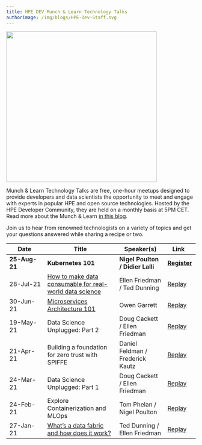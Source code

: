 ```yaml
---
title: HPE DEV Munch & Learn Technology Talks
authorimage: /img/blogs/HPE-Dev-Staff.svg
---
```

<img src="/img/skillup/MunchandLearn.svg" width="400">

Munch & Learn Technology Talks are free, one-hour meetups designed to provide developers and data scientists the opportunity to meet and engage with experts in popular HPE and open source technologies. Hosted by the HPE Developer Community, they are held on a monthly basis at 5PM CET. Read more about the Munch & Learn <a href="https://developer.hpe.com/blog/hpe-dev-launches-its-munch-learn-technical-talks" target="_blank">in this blog</a>.

Join us to hear from renowned technologists on a variety of topics and get your questions answered while sharing a recipe or two.

| &nbsp;&nbsp;&nbsp;&nbsp;&nbsp;Date&nbsp;&nbsp;&nbsp;&nbsp;&nbsp;&nbsp; | Title                                                                                                                                                                | Speaker(s)                       | &nbsp;&nbsp;&nbsp;Link&nbsp;&nbsp;&nbsp;&nbsp;&nbsp;                                      |
| ---------------------------------------------------------------------- | -------------------------------------------------------------------------------------------------------------------------------------------------------------------- | -------------------------------- | ----------------------------------------------------------------------------------------- |
| **25-Aug-21**                                                          | **Kubernetes 101**                                                                                                                                                   | **Nigel Poulton / Didier Lalli** | **[Register](https://hpe.zoom.us/meeting/register/tJcrduuuqzgsHNEC-u8l_Y86YeZLMxEDF5fP)** |
| 28-Jul-21                                                              | [How to make data consumable for real-world data science](https://hpe-developer-portal.s3.amazonaws.com/uploads/media/2021/7/HPE-Munch-and-Learn-7-28-july-2021.pdf) | Ellen Friedman / Ted Dunning     | [Replay](https://youtu.be/4WKjRqflF7M)                                                                                          |
| 30-Jun-21                                                              | [Microservices Architecture 101](https://hpe-developer-portal.s3.amazonaws.com/uploads/media/2021/4/fundamentals-of-microservices-1625131973756.pdf)                 | Owen Garrett                     | [Replay](https://youtu.be/qyyxQU37ZyQ)                                                     |
| 19-May-21                                                              | Data Science Unplugged: Part 2                                                                                                                                       | Doug Cackett / Ellen Friedman    | [Replay](https://vimeo.com/553419523)                                                     |
| 21-Apr-21                                                              | Building a foundation for zero trust with SPIFFE                                                                                                                     | Daniel Feldman / Frederick Kautz | [Replay](https://vimeo.com/541563205)                                                     |
| 24-Mar-21                                                              | Data Science Unplugged: Part 1                                                                                                                                       | Doug Cackett / Ellen Friedman    | [Replay](https://vimeo.com/529375709)                                                     |
| 24-Feb-21                                                              | Explore Containerization and MLOps                                                                                                                                   | Tom Phelan / Nigel Poulton       | [Replay](https://vimeo.com/518972114)                                                     |
| 27-Jan-21                                                              | [What’s a data fabric and how does it work?](https://hpe-developer-portal.s3.amazonaws.com/uploads/media/2020/12/munch-and-learn-dunning-1611939333032.pdf)          | Ted Dunning / Ellen Friedman     | [Replay](https://youtu.be/qi6sTvu8osk)                                                     |